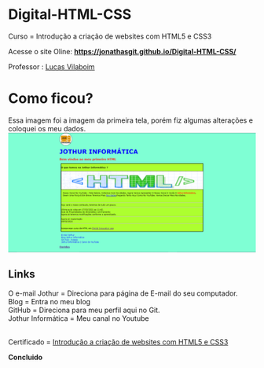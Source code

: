 # Digital-HTML-CSS
Curso  = Introdução a criação de websites com HTML5 e CSS3




 Acesse o site Oline: <b>https://jonathasgit.github.io/Digital-HTML-CSS/</b>
 
 Professor : <a href="https://github.com/vilaboim">Lucas Vilaboim</a>


<h1> Como ficou? </h1>
Essa imagem foi a imagem da primeira tela, porém fiz algumas alterações e coloquei os meu dados. 
<br>


<img src="https://github.com/JonathasGit/Digital-HTML-CSS/blob/main/Fotos/foto1.PNG" />
 <br>
 
 <h2> Links </h2>
 O e-mail Jothur = Direciona para página de E-mail do seu computador.<br>
 Blog = Entra no meu blog <br>
 GitHub = Direciona para meu perfil aqui no Git. <br>
 Jothur Informática = Meu canal no Youtube <br><br>
 
 
 
 Certificado = <a href="https://certificates.digitalinnovation.one/431E699A">Introdução a criação de websites com HTML5 e CSS3 </a>
 
 <b>Concluido</b><br>
 
